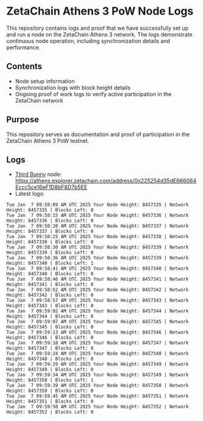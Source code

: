 # ZetaChain Athens 3 PoW Node Logs
This repository contains logs and proof that we have successfully set up and run a node on the ZetaChain Athens 3 network. The logs demonstrate continuous node operation, including synchronization details and performance.

## Contents
- Node setup information
- Synchronization logs with block height details
- Ongoing proof of work logs to verify active participation in the ZetaChain network

## Purpose
This repository serves as documentation and proof of participation in the ZetaChain Athens 3 PoW testnet.

## Logs

- [Third Bunny](https://thirdbunny.xyz/) node: https://athens.explorer.zetachain.com/address/0x225254d35dE666064Eccc5ce16eF1D8bF8D7b5EE
- Latest logs:
```
Tue Jan  7 09:58:09 AM UTC 2025 Your Node Height: 8457335 | Network Height: 8457335 | Blocks Left: 0
Tue Jan  7 09:58:15 AM UTC 2025 Your Node Height: 8457336 | Network Height: 8457336 | Blocks Left: 0
Tue Jan  7 09:58:20 AM UTC 2025 Your Node Height: 8457337 | Network Height: 8457337 | Blocks Left: 0
Tue Jan  7 09:58:25 AM UTC 2025 Your Node Height: 8457338 | Network Height: 8457338 | Blocks Left: 0
Tue Jan  7 09:58:30 AM UTC 2025 Your Node Height: 8457339 | Network Height: 8457339 | Blocks Left: 0
Tue Jan  7 09:58:36 AM UTC 2025 Your Node Height: 8457339 | Network Height: 8457340 | Blocks Left: 1
Tue Jan  7 09:58:41 AM UTC 2025 Your Node Height: 8457340 | Network Height: 8457340 | Blocks Left: 0
Tue Jan  7 09:58:46 AM UTC 2025 Your Node Height: 8457341 | Network Height: 8457341 | Blocks Left: 0
Tue Jan  7 09:58:52 AM UTC 2025 Your Node Height: 8457342 | Network Height: 8457342 | Blocks Left: 0
Tue Jan  7 09:58:57 AM UTC 2025 Your Node Height: 8457343 | Network Height: 8457343 | Blocks Left: 0
Tue Jan  7 09:59:02 AM UTC 2025 Your Node Height: 8457344 | Network Height: 8457344 | Blocks Left: 0
Tue Jan  7 09:59:07 AM UTC 2025 Your Node Height: 8457345 | Network Height: 8457345 | Blocks Left: 0
Tue Jan  7 09:59:13 AM UTC 2025 Your Node Height: 8457346 | Network Height: 8457346 | Blocks Left: 0
Tue Jan  7 09:59:18 AM UTC 2025 Your Node Height: 8457347 | Network Height: 8457347 | Blocks Left: 0
Tue Jan  7 09:59:24 AM UTC 2025 Your Node Height: 8457348 | Network Height: 8457348 | Blocks Left: 0
Tue Jan  7 09:59:29 AM UTC 2025 Your Node Height: 8457349 | Network Height: 8457349 | Blocks Left: 0
Tue Jan  7 09:59:34 AM UTC 2025 Your Node Height: 8457349 | Network Height: 8457350 | Blocks Left: 1
Tue Jan  7 09:59:39 AM UTC 2025 Your Node Height: 8457350 | Network Height: 8457350 | Blocks Left: 0
Tue Jan  7 09:59:45 AM UTC 2025 Your Node Height: 8457351 | Network Height: 8457351 | Blocks Left: 0
Tue Jan  7 09:59:50 AM UTC 2025 Your Node Height: 8457352 | Network Height: 8457352 | Blocks Left: 0
```
